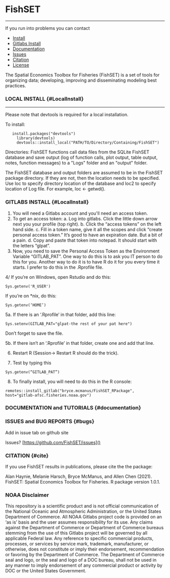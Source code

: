 FishSET
=========
---

If you run into problems you can contact <!--- FishSET@noaa.gov --->

<ul class="nav">
  <li><a href="#LocalInstall">Install</a></li>
  <li><a href="#GitlabsInstall">Gitlabs Install</a></li>
  <li><a href="#documentation">Documentation</a></li>
  <li><a href="#bugs">Issues</a></li>
  <li><a href="#cite">Citation</a></li>
  <li><a href="#license">License</a></li>
</ul>

The Spatial Economics Toolbox for Fisheries (FishSET) is a set of tools for organizing data; developing, improving and disseminating modeling best practices.


### LOCAL INSTALL {#LocalInstall}
---
Please note that devtools is required for a local installation. 

To install:

```
   install.packages("devtools")
	 library(devtools)
	 devtools::install_local("PATH/TO/Directory/Containing/FishSET")
```

Directories:
FishSET functions call data files from the SQLite FishSET database and save output (log of function calls, plot output, table output, notes, function messages) to a "Logs" folder and an "output" folder.

The FishSET database and output folders are assumed to be in the FishSET package directory. If they are not, 
then the location needs to be specified.
Use loc to specify directory location of the database and loc2 to specify location of Log file.
For example, loc <- getwd().


### GITLABS INSTALL {#LocalInstall}

1.  You will need a Gitlabs account and you'll need an access token.
2.  To get an access token:
    a.  Log into gitlabs. Click the little down arrow next you your profile (top right).
    b.  Click the “access tokens” on the left hand side. 
    c.  Fill in a token name, give it all the scopes and click “create personal access token.”  It’s good to have an expiration date.  But a bit of a pain.
    d.  Copy and paste that token into notepad. It should start with the letters “glpat”.
3.  Now, you need to save the Personal Access Token as the Environment Variable “GITLAB_PAT”. One way to do this is to ask you IT person to do this for you. Another way to do it is to have R do it for you every time it starts. I prefer to do this in the .Rprofile file.

4/  If you’re on Windows, open Rstudio and do this:

```
Sys.getenv('R_USER')
```
If you’re on *nix, do this:
```
Sys.getenv(‘HOME’)
```

5a. If there is an ‘.Rprofile’ in that folder, add this line:
```
Sys.setenv(GITLAB_PAT="glpat-the rest of your pat here")
```
Don’t forget to save the file. 

5b. If there isn’t an ‘.Rprofile’ in that folder, create one and add that line.

6. Restart R (Session→ Restart R should do the trick).

7. Test by typing this

```
Sys.getenv(“GITLAB_PAT”)
```

8. To finally install, you will need to do this in the R console:

```
remotes::install_gitlab("bryce.mcmanus/FishSET_RPackage", host="gitlab-afsc.fisheries.noaa.gov")
```




### DOCUMENTATION and TUTORIALS  {#documentation}

### ISSUES and BUG REPORTS {#bugs}

Add in issue tab on github site

Issues? [https://github.com/FishSET/issues]() 
       <!--  FishSET@noaa.gov -->

### CITATION  {#cite}

If you use FishSET results in publications, please cite the the package:

Alan Haynie, Melanie Harsch, Bryce McManus, and Allen Chen (2021). FishSET: Spatial Economics Toolbox for Fisheries. R package version 1.0.1.

### NOAA Disclaimer

This repository is a scientific product and is not official communication of the National Oceanic and
Atmospheric Administration, or the United States Department of Commerce. All NOAA Gitlabs project code is
provided on an ‘as is’ basis and the user assumes responsibility for its use. Any claims against the Department of
Commerce or Department of Commerce bureaus stemming from the use of this Gitlabs project will be governed
by all applicable Federal law. Any reference to specific commercial products, processes, or services by service
mark, trademark, manufacturer, or otherwise, does not constitute or imply their endorsement, recommendation or
favoring by the Department of Commerce. The Department of Commerce seal and logo, or the seal and logo of a
DOC bureau, shall not be used in any manner to imply endorsement of any commercial product or activity by
DOC or the United States Government.
